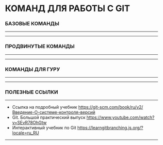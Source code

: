#  КОМАНД ДЛЯ РАБОТЫ С GIT 
### БАЗОВЫЕ КОМАНДЫ
***

***
### ПРОДВИНУТЫЕ КОМАНДЫ
***

***
### КОМАНДЫ ДЛЯ ГУРУ
***

***
### ПОЛЕЗНЫЕ ССЫЛКИ
***
* Ссылка на подробный учебник https://git-scm.com/book/ru/v2/Введение-О-системе-контроля-версий
* Git. Большой практический выпуск https://www.youtube.com/watch?v=SEvR78OhGtw
* Интерактивный учебник по Git https://learngitbranching.js.org/?locale=ru_RU
***